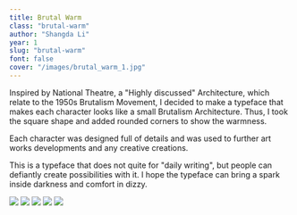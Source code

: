 ```yaml
---
title: Brutal Warm
class: "brutal-warm"
author: "Shangda Li"
year: 1
slug: "brutal-warm"
font: false
cover: "/images/brutal_warm_1.jpg"
---
```


Inspired by National Theatre, a "Highly discussed" Architecture, which relate to the 1950s Brutalism Movement, I decided to make a typeface that makes each character looks like a small Brutalism Architecture. Thus, I took the square shape and added rounded corners to show the warmness.

Each character was designed full of details and was used to further art works developments and any creative creations. 

This is a typeface that does not quite for "daily writing", but people can defiantly create possibilities with it. I hope the typeface can bring a spark inside darkness and comfort in dizzy.


![](/images/brutal_warm_1.jpg)
![](/images/brutal_warm_2.jpg)
![](/images/brutal_warm_3.jpg)
![](/images/brutal_warm_4.jpg)
![](/images/brutal_warm_5.jpg)
